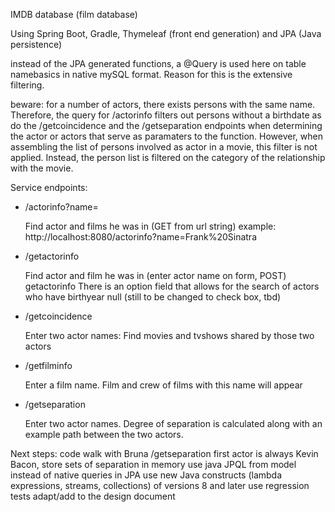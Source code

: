 IMDB database (film database)

Using Spring Boot, Gradle, Thymeleaf (front end generation) and JPA (Java persistence)

  instead of the JPA generated functions, a @Query is used here on table namebasics 
  in native mySQL format.
  Reason for this is the extensive filtering.

  beware: for a number of actors, there exists persons with the same name. 
  Therefore, the query for /actorinfo filters out persons without a birthdate as do the 
  /getcoincidence and the /getseparation endpoints when determining the actor or actors
  that serve as paramaters to the function.
  However, when assembling the list of persons involved as actor in a movie, this 
  filter is not applied. Instead, the person list is filtered on the category of the relationship
  with the movie.

Service endpoints:

- /actorinfo?name=<a name>

  Find actor and films he was in (GET from url string) 
  example:
  http://localhost:8080/actorinfo?name=Frank%20Sinatra

- /getactorinfo

  Find actor and film he was in (enter actor name on form, POST)
  getactorinfo
  There is an option field that allows for the search of actors who have birthyear null
  (still to be changed to check box, tbd)

- /getcoincidence

  Enter two actor names: Find movies and tvshows shared by those two actors


- /getfilminfo

  Enter a film name. Film and crew of films with this name will appear
  

- /getseparation

  Enter two actor names. Degree of separation is calculated along with an example path
  between the two actors.


Next steps:
  code walk with Bruna
  /getseparation first actor is always Kevin Bacon, store sets of separation in memory
  use java JPQL from model instead of native queries in JPA
  use new Java constructs (lambda expressions, streams, collections) of versions 8 and later
  use regression tests
  adapt/add to the design document


 
  

